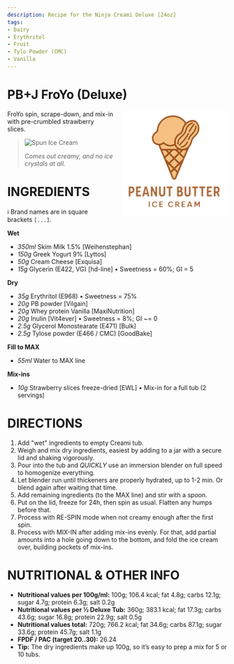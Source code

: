 ```yaml
---
description: Recipe for the Ninja Creami Deluxe [24oz]
tags:
- Dairy
- Erythritol
- Fruit
- Tylo Powder (CMC)
- Vanilla
---
```

# PB+J FroYo (Deluxe)
<img style="float: right; margin-left: 1.5em;" width=240 alt="Logo" src="https://raw.githubusercontent.com/jhermann/ice-creamery/refs/heads/main/recipes/PB%20Mix/pb-ice-cream-logo.png" />

FroYo spin, scrape-down, and mix-in with pre-crumbled strawberry slices.

> <img width=360 alt="Spun Ice Cream" src="PB%2BJ_FroYo_2024-10-20.jpg" />
>
> *Comes out creamy, and no ice crystals at all.*

# INGREDIENTS

ℹ️ Brand names are in square brackets `[...]`.

**Wet**

  - _350ml_ Skim Milk 1.5% [Weihenstephan]
  - _150g_ Greek Yogurt 9% [Lyttos]
  - _50g_ Cream Cheese [Exquisa]
  - _15g_ Glycerin (E422, VG) [hd-line] • Sweetness = 60%; GI = 5

**Dry**

  - _35g_ Erythritol (E968) • Sweetness = 75%
  - _20g_ PB powder [Vilgain]
  - _20g_ Whey protein Vanilla [MaxiNutrition]
  - _20g_ Inulin [Vit4ever] • Sweetness = 8%; GI ~= 0
  - _2.5g_ Glycerol Monostearate (E471) [Bulk]
  - _2.5g_ Tylose powder (E466 / CMC) [GoodBake]

**Fill to MAX**

  - _55ml_ Water to MAX line

**Mix-ins**

  - _10g_ Strawberry slices freeze-dried [EWL] • Mix-in for a full tub (2 servings)

# DIRECTIONS

 1. Add "wet" ingredients to empty Creami tub.
 1. Weigh and mix dry ingredients, easiest by adding to a jar with a secure lid and shaking vigorously.
 1. Pour into the tub and *QUICKLY* use an immersion blender on full speed to homogenize everything.
 1. Let blender run until thickeners are properly hydrated, up to 1-2 min. Or blend again after waiting that time.
 1. Add remaining ingredients (to the MAX line) and stir with a spoon.
 1. Put on the lid, freeze for 24h, then spin as usual. Flatten any humps before that.
 1. Process with RE-SPIN mode when not creamy enough after the first spin.
 1. Process with MIX-IN after adding mix-ins evenly. For that, add partial amounts into a hole going down to the bottom, and fold the ice cream over, building pockets of mix-ins.

# NUTRITIONAL & OTHER INFO
- **Nutritional values per 100g/ml:** 100g; 106.4 kcal; fat 4.8g; carbs 12.1g; sugar 4.7g; protein 6.3g; salt 0.2g
- **Nutritional values per ½ Deluxe Tub:** 360g; 383.1 kcal; fat 17.3g; carbs 43.6g; sugar 16.8g; protein 22.9g; salt 0.5g
- **Nutritional values total:** 720g; 766.2 kcal; fat 34.6g; carbs 87.1g; sugar 33.6g; protein 45.7g; salt 1.1g
- **FPDF / PAC (target 20..30):** 26.24
- **Tip:** The dry ingredients make up 100g, so it’s easy to prep a mix for 5 or 10 tubs.

